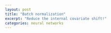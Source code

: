 ```yaml
---
layout: post
title: "Batch normalization"
excerpt: "Reduce the internal covariate shift!"
categories: neural networks
---
```


